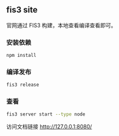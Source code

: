## fis3 site

官网通过 FIS3 构建，本地查看编译查看即可。

### 安装依赖

```bash
npm install
```

### 编译发布

```bash
fis3 release
```

### 查看

```bash
fis3 server start --type node
```

访问文档链接 http://127.0.0.1:8080/
